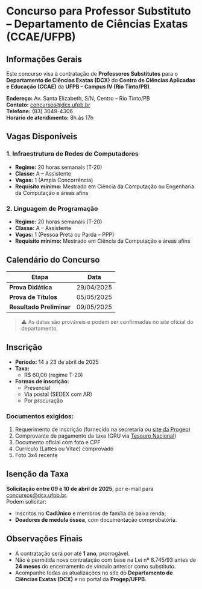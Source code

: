# Concurso para Professor Substituto – Departamento de Ciências Exatas (CCAE/UFPB)

## Informações Gerais

Este concurso visa à contratação de **Professores Substitutos** para o **Departamento de Ciências Exatas (DCX)** do **Centro de Ciências Aplicadas e Educação (CCAE)** da **UFPB – Campus IV (Rio Tinto/PB)**.

**Endereço:** Av. Santa Elizabeth, S/N, Centro – Rio Tinto/PB  
**Contato:** [concursos@dcx.ufpb.br](mailto:concursos@dcx.ufpb.br)  
**Telefone:** (83) 3049-4306  
**Horário de atendimento:** 8h às 17h

## Vagas Disponíveis

### 1. Infraestrutura de Redes de Computadores

- **Regime:** 20 horas semanais (T-20)  
- **Classe:** A – Assistente  
- **Vagas:** 1 (Ampla Concorrência)  
- **Requisito mínimo:** Mestrado em Ciência da Computação ou Engenharia da Computação e áreas afins  

### 2. Linguagem de Programação

- **Regime:** 20 horas semanais (T-20)  
- **Classe:** A – Assistente  
- **Vagas:** 1 (Pessoa Preta ou Parda – PPP)  
- **Requisito mínimo:** Mestrado em Ciência da Computação e áreas afins  

## Calendário do Concurso

| Etapa                         | Data                       |
|------------------------------|----------------------------|
| **Prova Didática**           | 29/04/2025                 |
| **Prova de Títulos**         | 05/05/2025                 |
| **Resultado Preliminar**     | 09/05/2025                 |

> ⚠️ As datas são prováveis e podem ser confirmadas no site oficial do departamento.

## Inscrição

- **Período:** 14 a 23 de abril de 2025  
- **Taxa:**
  - R$ 60,00 (regime T-20)
- **Formas de inscrição:**  
  - Presencial  
  - Via postal (SEDEX com AR)  
  - Por procuração  

### Documentos exigidos:

1. Requerimento de inscrição (fornecido na secretaria ou [site da Progep](http://www.progep.ufpb.br/progep/colecoes/editais-docente))  
2. Comprovante de pagamento da taxa (GRU via [Tesouro Nacional](https://pagtesouro.tesouro.gov.br/portal-gru/#/emissao-gru))  
3. Documento oficial com foto e CPF  
4. Currículo (Lattes ou Vitae) comprovado  
5. Foto 3x4 recente  

## Isenção da Taxa

**Solicitação entre 09 e 10 de abril de 2025**, por e-mail para [concursos@dcx.ufpb.br](mailto:concursos@dcx.ufpb.br).  
Podem solicitar:

- Inscritos no **CadÚnico** e membros de família de baixa renda;  
- **Doadores de medula óssea**, com documentação comprobatória.



## Observações Finais

- A contratação será por até **1 ano**, prorrogável.  
- Não é permitida nova contratação com base na Lei nº 8.745/93 antes de **24 meses** do encerramento de vínculo anterior como substituto.  
- Acompanhe todas as atualizações no site do **Departamento de Ciências Exatas (DCX)** e no portal da **Progep/UFPB**.

